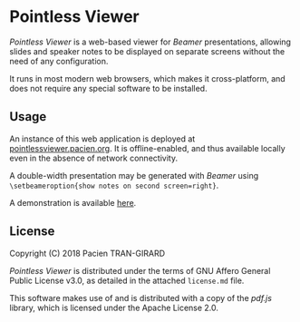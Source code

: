 # Pointless Viewer

_Pointless Viewer_ is a web-based viewer for _Beamer_ presentations, allowing slides and speaker notes to be displayed on separate screens without the need of any configuration.

It runs in most modern web browsers, which makes it cross-platform, and does not require any special software to be installed.


## Usage

An instance of this web application is deployed at [pointlessviewer.pacien.org](https://pointlessviewer.pacien.org/). It is offline-enabled, and thus available locally even in the absence of network connectivity.

A double-width presentation may be generated with _Beamer_ using `\setbeameroption{show notes on second screen=right}`.

A demonstration is available [here](https://pointlessviewer.pacien.org/#file=sample/demo.pdf).


## License

Copyright (C) 2018 Pacien TRAN-GIRARD

_Pointless Viewer_ is distributed under the terms of GNU Affero General Public License v3.0,
as detailed in the attached `license.md` file.

This software makes use of and is distributed with a copy of the _pdf.js_ library, which is licensed under the Apache License 2.0.
